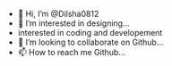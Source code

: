 - 👋 Hi, I’m @Dilsha0812
- 👀 I’m interested in designing...
- interested in coding and developement
- 💞️ I’m looking to collaborate on Github...
- 📫 How to reach me Github...

<!---
Dilsha0812/Dilsha0812 is a ✨ special ✨ repository because its `README.md` (this file) appears on your GitHub profile.
You can click the Preview link to take a look at your changes.
--->
